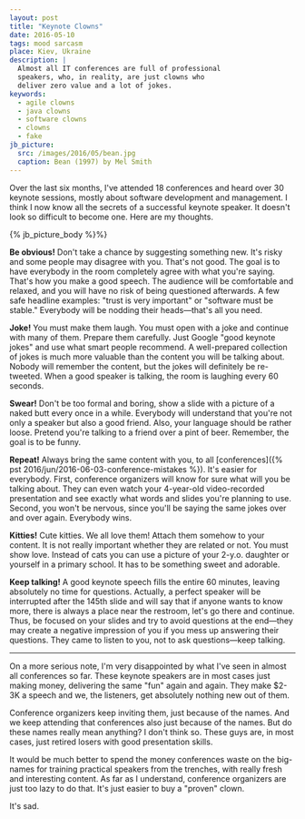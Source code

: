 ```yaml
---
layout: post
title: "Keynote Clowns"
date: 2016-05-10
tags: mood sarcasm
place: Kiev, Ukraine
description: |
  Almost all IT conferences are full of professional
  speakers, who, in reality, are just clowns who
  deliver zero value and a lot of jokes.
keywords:
  - agile clowns
  - java clowns
  - software clowns
  - clowns
  - fake
jb_picture:
  src: /images/2016/05/bean.jpg
  caption: Bean (1997) by Mel Smith
---
```


Over the last six months, I've attended 18 conferences and heard over 30
keynote sessions, mostly about software development and management.
I think I now know all the secrets of a successful keynote speaker.
It doesn't look so difficult to become one. Here are my thoughts.

<!--more-->

{% jb_picture_body %}%}

**Be obvious!**
Don't take a chance by suggesting something new. It's risky and
some people may disagree with you. That's not good. The goal is to have
everybody in the room completely agree with what you're saying. That's how
you make a good speech. The audience will be comfortable and relaxed, and you
will have no risk of being questioned afterwards. A few safe headline examples:
"trust is very important" or "software must be stable."
Everybody will be nodding their heads&mdash;that's all you need.

**Joke!**
You must make them laugh. You must open with a joke and continue with many
of them. Prepare them carefully. Just Google "good keynote jokes" and use
what smart people recommend. A well-prepared collection of jokes is much
more valuable than the content you will be talking about. Nobody will remember
the content, but the jokes will definitely be re-tweeted. When a good speaker
is talking, the room is laughing every 60 seconds.

**Swear!**
Don't be too formal and boring, show a slide with a picture of
a naked butt every once in a while. Everybody will understand that you're not only a
speaker but also a good friend. Also, your language should be rather loose.
Pretend you're talking to a friend over a pint of beer. Remember, the goal
is to be funny.

**Repeat!**
Always bring the same content with you, to all
[conferences]({% pst 2016/jun/2016-06-03-conference-mistakes %}). It's easier for
everybody. First, conference organizers will know for sure what will you be
talking about. They can even watch your 4-year-old video-recorded
presentation and see exactly what words and slides you're planning to use.
Second, you won't be nervous, since you'll be saying the same jokes
over and over again. Everybody wins.

**Kitties!**
Cute kitties. We all love them! Attach them somehow to your content. It is
not really important whether they are related or not. You must show love.
Instead of cats you can use a picture of your 2-y.o. daughter or yourself
in a primary school. It has to be something sweet and adorable.

**Keep talking!**
A good keynote speech fills the entire 60 minutes, leaving
absolutely no time for questions. Actually, a perfect speaker will be interrupted
after the 145th slide and will say that if anyone wants to know more, there
is always a place near the restroom, let's go there and continue. Thus, be
focused on your slides and try to avoid questions at the end&mdash;they may create
a negative impression of you if you mess up answering their questions. They came to
listen to you, not to ask questions&mdash;keep talking.

<hr/>

On a more serious note, I'm very disappointed by what I've seen
in almost all conferences so far. These keynote speakers are in most
cases just making money, delivering the same "fun" again and again.
They make $2-3K a speech and we, the listeners, get absolutely
nothing new out of them.

Conference organizers keep inviting them, just
because of the names. And we keep attending that conferences also just
because of the names. But do these names really mean anything? I don't think
so. These guys are, in most cases, just retired losers
with good presentation skills.

It would be much better to spend the money conferences waste on the big-names
for training practical speakers from the trenches, with really fresh and
interesting content. As far as I understand, conference organizers are just too
lazy to do that. It's just easier to buy a "proven" clown.

It's sad.


